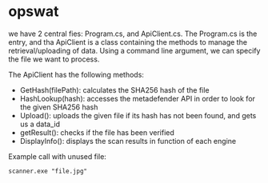 # opswat

we have 2 central fies: Program.cs, and ApiClient.cs. The Program.cs is the entry, and tha ApiClient is a class containing the methods to manage the retrieval/uploading of data. Using a command line argument, we can specify the file we want to process.

The ApiClient has the following methods:
 - GetHash(filePath): calculates the SHA256 hash of the file
 - HashLookup(hash): accesses the metadefender API in order to look for the given SHA256 hash
 - Upload(): uploads the given file if its hash has not been found, and gets us a data_id
 - getResult(): checks if the file has been verified
 - DisplayInfo(): displays the scan results in function of each engine

Example call with unused file:

`scanner.exe "file.jpg"`
